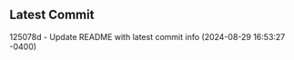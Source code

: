 
## Latest Commit
125078d - Update README with latest commit info (2024-08-29 16:53:27 -0400) <Yunxi-Zhou>
